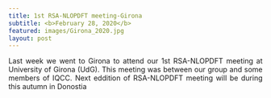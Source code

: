 ```yaml
---
title: 1st RSA-NLOPDFT meeting-Girona
subtitle: <b>February 28, 2020</b>
featured: images/Girona_2020.jpg
layout: post
---
```


<P ALIGN="justify"> Last week we went to Girona to attend our 1st RSA-NLOPDFT meeting at University of Girona (UdG). This meeting was between our group and some members of IQCC. Next eddition of RSA-NLOPDFT meeting will be during this autumn in Donostia</p>

